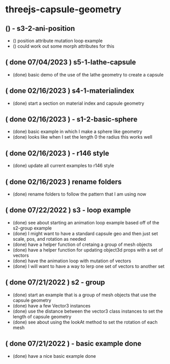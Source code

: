 # threejs-capsule-geometry

<!-- Lathe Geometry Section -->

<!-- Basic Section -->

<!-- THREE.Group section -->

<!-- Animation loop section -->

## () - s3-2-ani-position
* () position attribute mutation loop example
* () could work out some morph attributes for this

<!-- DONE -->

## ( done 07/04/2023 ) s5-1-lathe-capsule
* (done) basic demo of the use of the lathe geometry to create a capsule

## ( done 02/16/2023 ) s4-1-materialindex
* (done) start a section on material index and capsule geometry

## ( done 02/16/2023 ) - s1-2-basic-sphere
* (done) basic example in which I make a sphere like geometry
* (done) looks like when I set the length 0 the radius this works well

## ( done 02/16/2023 ) - r146 style
* (done) update all current examples to r146 style

## ( done 02/16/2023 ) rename folders
* (done) rename folders to follow the pattern that I am using now

## ( done 07/22/2022 ) s3 - loop example
* (done) see about starting an animation loop example based off of the s2-group example
* (done) I might want to have a standard capsule geo and then just set scale, pos, and rotation as needed
* (done) have a helper function of cretaing a group of mesh objects
* (done) have a helper function for updating object3d props with a set of vectors
* (done) have the animation loop with mutation of vectors
* (done) I will want to have a way to lerp one set of vectors to another set

## ( done 07/21/2022 ) s2 - group
* (done) start an example that is a group of mesh objects that use the capsule geometry 
* (done) have a few Vector3 instances
* (done) use the distance between the vector3 class instances to set the length of capsule geometry
* (done) see about using the lookAt method to set the rotation of each mesh

## ( done 07/21/2022 ) - basic example done
* (done) have a nice basic example done